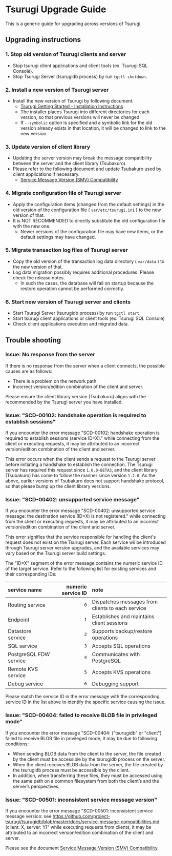 # Tsurugi Upgrade Guide

This is a generic guide for upgrading across versions of Tsurugi.

## Upgrading instructions

### 1. Stop old version of Tsurugi clients and server

- Stop tsurugi client applications and client tools (ex. Tsurugi SQL Console).
- Stop Tsurugi Server (tsurugidb process) by run `tgctl shutdown`.

### 2. Install a new version of Tsurugi server

- Install the new version of Tsurugi by following document.
  - [Tsurugi Getting Started - Installation Instructions](https://github.com/project-tsurugi/tsurugidb/blob/master/docs/getting-started.md#installation-instructions)
  - The installer places Tsurugi into different directories for each version, so that previous versions will never be changed.
  - If `--symbolic` option is specified and a symbolic link for the old version already exists in that location, it will be changed to link to the new version.

### 3. Update version of client library

- Updating the server version may break the message compatibility between the server and the client library (Tsubakuro).
- Please refer to the following document and update Tsubakuro used by client applications if necessary.
  - [Service Message Version (SMV) Compatibility](https://github.com/project-tsurugi/tsurugidb/blob/master/docs/service-message-compatibilities.md)

### 4. Migrate configuration file of Tsurugi server

- Apply the configuration items (changed from the default settings) in the old version of the configuration file ( `var/etc/tsurugi.ini` ) to the new version of that.
- It is NOT RECOMMENDED to directly substitute the old configuration file with the new one.
  - Newer versions of the configuration file may have new items, or the default settings may have changed.

### 5. Migrate transaction log files of Tsurugi server

- Copy the old version of the transaction log data directory ( `var/data` ) to the new version of that.
- Log data migration possibly requires additional procedures. Please check the release notes.
  - In such the cases, the database will fail on startup because the restore operation cannot be performed correctly.

### 6. Start new version of Tsurugi server and clients

- Start Tsurugi Server (tsurugidb process) by run `tgctl start`.
- Start tsurugi client applications or client tools (ex. Tsurugi SQL Console)
- Check client applications execution and migrated data.

## Trouble shooting

### Issue: No response from the server <a name="no-response"></a>

If there is no response from the server when a client connects, the possible causes are as follows:

- There is a problem on the network path.
- Incorrect version/edition combination of the client and server.

Please ensure the client library version (Tsubakuro) aligns with the recommended by the Tsurugi server you have installed.

### Issue: "SCD-00102: handshake operation is required to establish sessions" <a name="handshake-required"></a>

If you encounter the error message "SCD-00102: handshake operation is required to establish sessions (service ID=X)." while connecting from the client or executing requests, it may be attributed to an incorrect version/edition combination of the client and server.

This error occurs when the client sends a request to the Tsurugi server before initiating a handshake to establish the connection.
The Tsurugi server has required this request since `1.0.0-BETA3`, and the client library (Tsubakuro) has come to follow the manner since version `1.2.0`.
As the above, earlier versions of Tsubakuro does not support handshake protocol, so that please bump up the client library versions.

### Issue: "SCD-00402: unsupported service message" <a name="service-not-registered"></a>

If you encounter the error message "SCD-00402: unsupported service message: the destination service (ID=X) is not registered." while connecting from the client or executing requests, it may be attributed to an incorrect version/edition combination of the client and server.

This error signifies that the service responsible for handling the client's request does not exist on the Tsurugi server. Each service wii be introduced through Tsurugi server version upgrades, and the available services may vary based on the Tsurugi server build settings.

The "ID=X" segment of the error message contains the numeric service ID of the target service. Refer to the following list for existing services and their corresponding IDs:

| service name           | numeric service ID | note |
|:-----------------------|-------------------:|:-----|
| Routing service        |                `0` | Dispatches messages from clients to each service
| Endpoint               |                `1` | Establishes and maintains client sessions
| Datastore service      |                `2` | Supports backup/restore operations
| SQL service            |                `3` | Accepts SQL operations
| PostgreSQL FDW service |                `4` | Communicates with PostgreSQL
| Remote KVS service     |                `5` | Accepts KVS operations
| Debug service          |                `6` | Debugging support

Please match the service ID in the error message with the corresponding service ID in the list above to identify the specific service causing the issue.

### Issue: "SCD-00404: failed to receive BLOB file in privileged mode" <a name="operation-denied"></a>

If you encounter the error message "SCD-00404: ("tsurugidb" or "client") failed to receive BLOB file in privileged mode, it may be due to following conditions:

- When sending BLOB data from the client to the server, the file created by the client must be accessible by the tsurugidb process on the server.
- When the client receives BLOB data from the server, the file created by the tsurugidb process must be accessible by the client.
- In addition, when transferring these files, they must be accessed using the same path on a common filesystem from both the client’s and the server’s perspectives.

### Issue: "SCD-00501: inconsistent service message version" <a name="inconsistent-message"></a>

If you encounter the error message "SCD-00501: inconsistent service message version: see https://github.com/project-tsurugi/tsurugidb/blob/master/docs/service-message-compatibilities.md (client: X, server: Y)" while executing requests from clients, it may be attributed to an incorrect version/edition combination of the client and server.

Please see the document [Service Message Version (SMV) Compatibility](service-message-compatibilities.md).
